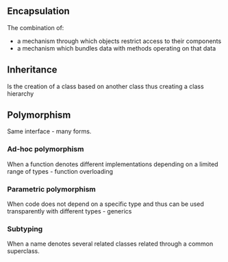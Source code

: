 ##  Encapsulation

The combination of:
*   a mechanism through which objects restrict access to their components
*   a mechanism which bundles data with methods operating on that data

##  Inheritance

Is the creation of a class based on another class thus creating a class hierarchy

##  Polymorphism

Same interface - many forms.

### Ad-hoc polymorphism
When a function denotes different implementations depending on a limited range of types - function overloading

### Parametric polymorphism
When code does not depend on a specific type and thus can be used transparently with different types - generics

### Subtyping
When a name denotes several related classes related through a common superclass.
